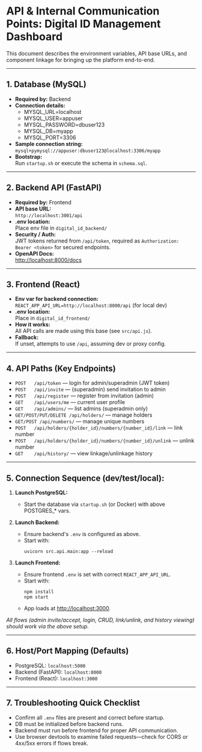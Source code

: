 # API & Internal Communication Points: Digital ID Management Dashboard

This document describes the environment variables, API base URLs, and component linkage for bringing up the platform end-to-end.

---

## 1. Database (MySQL)
- **Required by:** Backend
- **Connection details:**
  - MYSQL_URL=localhost
  - MYSQL_USER=appuser
  - MYSQL_PASSWORD=dbuser123
  - MYSQL_DB=myapp
  - MYSQL_PORT=3306
- **Sample connection string:**  
  `mysql+pymysql://appuser:dbuser123@localhost:3306/myapp`
- **Bootstrap:**  
  Run `startup.sh` or execute the schema in `schema.sql`.

---

## 2. Backend API (FastAPI)
- **Required by:** Frontend
- **API base URL:**  
  `http://localhost:3001/api`
- **.env location:**  
  Place env file in `digital_id_backend/`
- **Security / Auth:**  
  JWT tokens returned from `/api/token`, required as `Authorization: Bearer <token>` for secured endpoints.
- **OpenAPI Docs:**  
  [http://localhost:8000/docs](http://localhost:8000/docs)

---

## 3. Frontend (React)
- **Env var for backend connection:**  
  `REACT_APP_API_URL=http://localhost:8000/api` (for local dev)
- **.env location:**  
  Place in `digital_id_frontend/`
- **How it works:**  
  All API calls are made using this base (see `src/api.js`).
- **Fallback:**  
  If unset, attempts to use `/api`, assuming dev or proxy config.

---

## 4. API Paths (Key Endpoints)
- `POST   /api/token`           — login for admin/superadmin (JWT token)
- `POST   /api/invite`          — (superadmin) send invitation to admin
- `POST   /api/register`        — register from invitation (admin)
- `GET    /api/users/me`        — current user profile
- `GET    /api/admins/`         — list admins (superadmin only)
- `GET/POST/PUT/DELETE /api/holders/` — manage holders
- `GET/POST /api/numbers/`      — manage unique numbers
- `POST   /api/holders/{holder_id}/numbers/{number_id}/link`    — link number
- `POST   /api/holders/{holder_id}/numbers/{number_id}/unlink`  — unlink number
- `GET    /api/history/`        — view linkage/unlinkage history

---

## 5. Connection Sequence (dev/test/local):

1. **Launch PostgreSQL:**
    - Start the database via `startup.sh` (or Docker) with above POSTGRES_* vars.

2. **Launch Backend:**
    - Ensure backend's `.env` is configured as above.
    - Start with:
      ```
      uvicorn src.api.main:app --reload
      ```
3. **Launch Frontend:**
   - Ensure frontend `.env` is set with correct `REACT_APP_API_URL`.
   - Start with:
     ```
     npm install
     npm start
     ```
   - App loads at [http://localhost:3000](http://localhost:3000).

*All flows (admin invite/accept, login, CRUD, link/unlink, and history viewing) should work via the above setup.*

---
## 6. Host/Port Mapping (Defaults)
- PostgreSQL: `localhost:5000`
- Backend (FastAPI): `localhost:8000`
- Frontend (React): `localhost:3000`

---
## 7. Troubleshooting Quick Checklist
- Confirm all `.env` files are present and correct before startup.
- DB must be initialized before backend runs.
- Backend must run before frontend for proper API communication.
- Use browser devtools to examine failed requests—check for CORS or 4xx/5xx errors if flows break.
